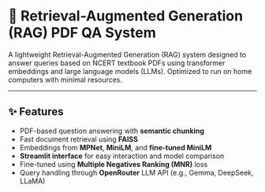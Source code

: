 # 📘 Retrieval-Augmented Generation (RAG) PDF QA System

A lightweight Retrieval-Augmented Generation (RAG) system designed to answer queries based on NCERT textbook PDFs using transformer embeddings and large language models (LLMs). Optimized to run on home computers with minimal resources.

---

## ✨ Features

- PDF-based question answering with **semantic chunking**
- Fast document retrieval using **FAISS**
- Embeddings from **MPNet**, **MiniLM**, and **fine-tuned MiniLM**
- **Streamlit interface** for easy interaction and model comparison
- Fine-tuned using **Multiple Negatives Ranking (MNR)** loss
- Query handling through **OpenRouter** LLM API (e.g., Gemma, DeepSeek, LLaMA)
